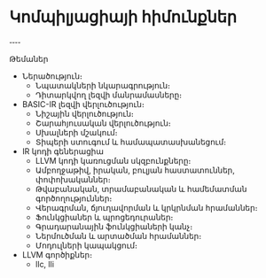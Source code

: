 
# Կոմպիլյացիայի հիմունքներ



֊֊֊֊

Թեմաներ

- Ներածություն։ 
  - Նպատակների նկարագրություն։ 
  - Դիտարկվող լեզվի մանրամասները։
- BASIC-IR լեզվի վերլուծություն։
  - Նիշային վերլուծություն։
  - Շարահյուսական վերլուծություն։
  - Սխալների մշակում։
  - Տիպերի ստուգում և համապատասխանեցում։
- IR կոդի գեներացիա
  - LLVM կոդի կառուցման սկզբունքները։
  - Ամբողջաթիվ, իրական, բուլյան հաստատուններ, փոփոխականներ։
  - Թվաբանական, տրամաբանական և համեմատման գործողություններ։
  - Վերագրման, ճյուղավորման և կրկրնման հրամաններ։
  - Ֆունկցիաներ և պրոցեդուրաներ։
  - Գրադարանային ֆունկցիաների կանչ։
  - Ներմուծման և արտածման հրամաններ։
  - Մոդուլների կապակցում։
- LLVM գործիքներ։
  - llc, lli

